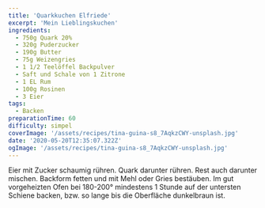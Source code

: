 ```yaml
---
title: 'Quarkkuchen Elfriede'
excerpt: 'Mein Lieblingskuchen'
ingredients:
  - 750g Quark 20%
  - 320g Puderzucker
  - 190g Butter
  - 75g Weizengries
  - 1 1/2 Teelöffel Backpulver
  - Saft und Schale von 1 Zitrone
  - 1 EL Rum
  - 100g Rosinen
  - 3 Eier
tags:
  - Backen
preparationTime: 60
difficulty: simpel
coverImage: '/assets/recipes/tina-guina-s8_7AqkzCWY-unsplash.jpg'
date: '2020-05-20T12:35:07.322Z'
ogImage: '/assets/recipes/tina-guina-s8_7AqkzCWY-unsplash.jpg'
---
```


Eier mit Zucker schaumig rühren.
Quark darunter rühren.
Rest auch darunter mischen.
Backform fetten und mit Mehl oder Gries bestäuben.
Im gut vorgeheizten Ofen bei 180-200° mindestens 1 Stunde auf der untersten Schiene backen, bzw. so lange bis die Oberfläche dunkelbraun ist.
